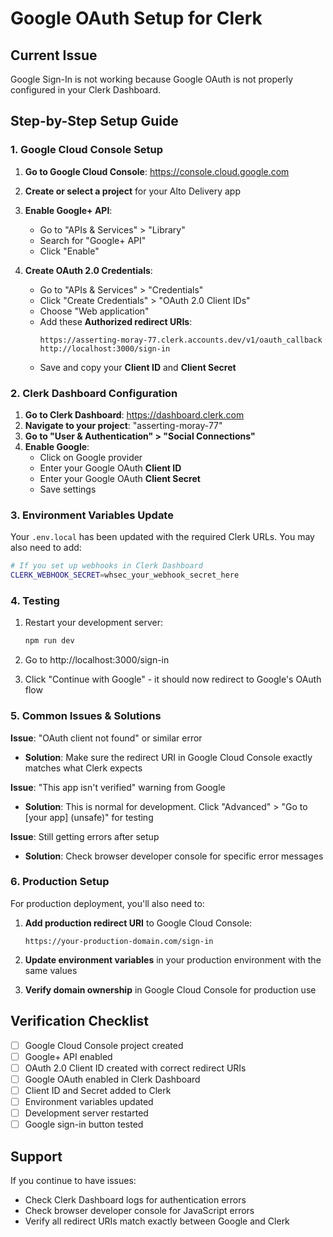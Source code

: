 # Google OAuth Setup for Clerk

## Current Issue
Google Sign-In is not working because Google OAuth is not properly configured in your Clerk Dashboard.

## Step-by-Step Setup Guide

### 1. Google Cloud Console Setup

1. **Go to Google Cloud Console**: https://console.cloud.google.com
2. **Create or select a project** for your Alto Delivery app
3. **Enable Google+ API**:
   - Go to "APIs & Services" > "Library"
   - Search for "Google+ API" 
   - Click "Enable"

4. **Create OAuth 2.0 Credentials**:
   - Go to "APIs & Services" > "Credentials"
   - Click "Create Credentials" > "OAuth 2.0 Client IDs"
   - Choose "Web application"
   - Add these **Authorized redirect URIs**:
     ```
     https://asserting-moray-77.clerk.accounts.dev/v1/oauth_callback
     http://localhost:3000/sign-in
     ```
   - Save and copy your **Client ID** and **Client Secret**

### 2. Clerk Dashboard Configuration

1. **Go to Clerk Dashboard**: https://dashboard.clerk.com
2. **Navigate to your project**: "asserting-moray-77" 
3. **Go to "User & Authentication" > "Social Connections"**
4. **Enable Google**:
   - Click on Google provider
   - Enter your Google OAuth **Client ID**
   - Enter your Google OAuth **Client Secret**
   - Save settings

### 3. Environment Variables Update

Your `.env.local` has been updated with the required Clerk URLs. You may also need to add:

```bash
# If you set up webhooks in Clerk Dashboard
CLERK_WEBHOOK_SECRET=whsec_your_webhook_secret_here
```

### 4. Testing

1. Restart your development server:
   ```bash
   npm run dev
   ```

2. Go to http://localhost:3000/sign-in

3. Click "Continue with Google" - it should now redirect to Google's OAuth flow

### 5. Common Issues & Solutions

**Issue**: "OAuth client not found" or similar error
- **Solution**: Make sure the redirect URI in Google Cloud Console exactly matches what Clerk expects

**Issue**: "This app isn't verified" warning from Google
- **Solution**: This is normal for development. Click "Advanced" > "Go to [your app] (unsafe)" for testing

**Issue**: Still getting errors after setup
- **Solution**: Check browser developer console for specific error messages

### 6. Production Setup

For production deployment, you'll also need to:

1. **Add production redirect URI** to Google Cloud Console:
   ```
   https://your-production-domain.com/sign-in
   ```

2. **Update environment variables** in your production environment with the same values

3. **Verify domain ownership** in Google Cloud Console for production use

## Verification Checklist

- [ ] Google Cloud Console project created
- [ ] Google+ API enabled  
- [ ] OAuth 2.0 Client ID created with correct redirect URIs
- [ ] Google OAuth enabled in Clerk Dashboard
- [ ] Client ID and Secret added to Clerk
- [ ] Environment variables updated
- [ ] Development server restarted
- [ ] Google sign-in button tested

## Support

If you continue to have issues:
- Check Clerk Dashboard logs for authentication errors
- Check browser developer console for JavaScript errors
- Verify all redirect URIs match exactly between Google and Clerk
